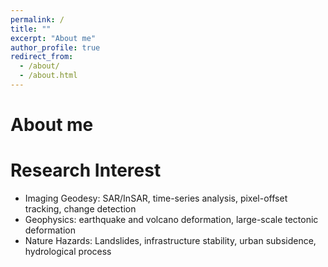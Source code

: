 ```yaml
---
permalink: /
title: ""
excerpt: "About me"
author_profile: true
redirect_from: 
  - /about/
  - /about.html
---
```

About me
======


Research Interest
======
* Imaging Geodesy: SAR/InSAR, time-series analysis, pixel-offset tracking, change detection 
* Geophysics: earthquake and volcano deformation, large-scale tectonic deformation
* Nature Hazards: Landslides, infrastructure stability, urban subsidence, hydrological process
